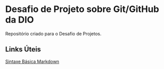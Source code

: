 # Desafio de Projeto sobre Git/GitHub da DIO
Repositório criado para o Desafio de Projetos.

## Links Úteis
[Sintaxe Básica Markdown](markdownguide.org/basic-syntax/)
